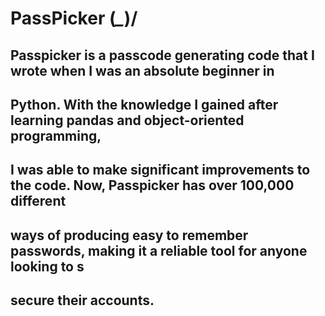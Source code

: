 # PassPicker \(*_*)/
## Passpicker is a passcode generating code that I wrote when I was an absolute beginner in 
## Python. With the knowledge I gained after learning pandas and object-oriented programming, 
## I was able to make significant improvements to the code. Now, Passpicker has over 100,000 different
## ways of producing easy to remember passwords, making it a reliable tool for anyone looking to s
## secure their accounts.

